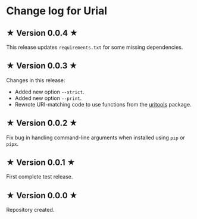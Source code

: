# Change log for Urial

## ★ Version 0.0.4 ★

This release updates `requirements.txt` for some missing dependencies.


## ★ Version 0.0.3 ★

Changes in this release:

* Added new option `--strict`.
* Added new option `--print`.
* Rewrote URI-matching code to use functions from the [uritools](https://github.com/tkem/uritools/) package.


## ★ Version 0.0.2 ★

Fix bug in handling command-line arguments when installed using `pip` or `pipx`.


## ★ Version 0.0.1 ★

First complete test release.


## ★ Version 0.0.0 ★

Repository created.
